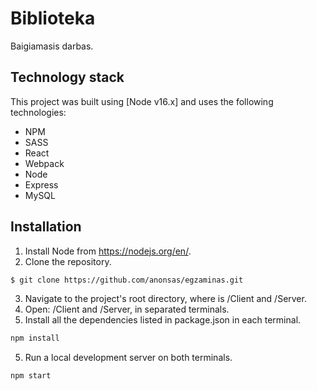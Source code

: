 # Biblioteka

Baigiamasis darbas.

## Technology stack

This project was built using [Node v16.x] and uses the following technologies:

- NPM
- SASS
- React
- Webpack
- Node
- Express
- MySQL

## Installation

1. Install Node from https://nodejs.org/en/.
2. Clone the repository.

```bash
$ git clone https://github.com/anonsas/egzaminas.git
```

3. Navigate to the project's root directory, where is /Client and /Server.
4. Open: /Client and /Server, in separated terminals.
5. Install all the dependencies listed in package.json in each terminal.

```bash
npm install
```

5. Run a local development server on both terminals.

```bash
npm start
```
